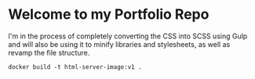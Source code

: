 # Welcome to my Portfolio Repo
I'm in the process of completely converting the CSS into SCSS using Gulp and will also be using it to minify libraries and stylesheets, as well as revamp the file structure.

```docker build -t html-server-image:v1 .```

```docker run -d -p 8100:80 -v <path-to-site-directory>:/usr/share/nginx/html  html-server-image:v1
```
